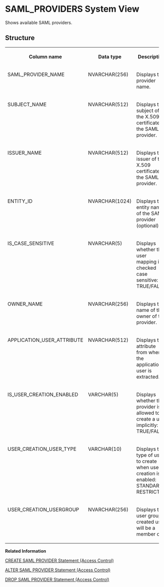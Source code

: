 <!-- loio20cda7b5751910149d0ef5e67ff1a947 -->

# SAML\_PROVIDERS System View

Shows available SAML providers.



<a name="loio20cda7b5751910149d0ef5e67ff1a947__section_ml1_hsd_rhb"/>

## Structure


<table>
<tr>
<th valign="top">

Column name



</th>
<th valign="top">

Data type



</th>
<th valign="top">

Description



</th>
</tr>
<tr>
<td valign="top">

SAML\_PROVIDER\_NAME



</td>
<td valign="top">

NVARCHAR\(256\)



</td>
<td valign="top">

Displays the provider name.



</td>
</tr>
<tr>
<td valign="top">

SUBJECT\_NAME



</td>
<td valign="top">

NVARCHAR\(512\)



</td>
<td valign="top">

Displays the subject of the X.509 certificate of the SAML provider.



</td>
</tr>
<tr>
<td valign="top">

ISSUER\_NAME



</td>
<td valign="top">

NVARCHAR\(512\)



</td>
<td valign="top">

Displays the issuer of the X.509 certificate of the SAML provider.



</td>
</tr>
<tr>
<td valign="top">

ENTITY\_ID



</td>
<td valign="top">

NVARCHAR\(1024\)



</td>
<td valign="top">

Displays the entity name of the SAML provider \(optional\).



</td>
</tr>
<tr>
<td valign="top">

IS\_CASE\_SENSITIVE



</td>
<td valign="top">

NVARCHAR\(5\)



</td>
<td valign="top">

Displays whether the user mapping is checked case sensitive: TRUE/FALSE.



</td>
</tr>
<tr>
<td valign="top">

OWNER\_NAME



</td>
<td valign="top">

NVARCHAR\(256\)



</td>
<td valign="top">

Displays the name of the owner of the provider.



</td>
</tr>
<tr>
<td valign="top">

APPLICATION\_USER\_ATTRIBUTE



</td>
<td valign="top">

NVARCHAR\(512\)



</td>
<td valign="top">

Displays the attribute from where the application user is extracted.



</td>
</tr>
<tr>
<td valign="top">

IS\_USER\_CREATION\_ENABLED



</td>
<td valign="top">

VARCHAR\(5\)



</td>
<td valign="top">

Displays whether the provider is allowed to create a user implicitly: TRUE/FALSE.



</td>
</tr>
<tr>
<td valign="top">

USER\_CREATION\_USER\_TYPE



</td>
<td valign="top">

VARCHAR\(10\)



</td>
<td valign="top">

Displays the type of user to create when user creation is enabled: STANDARD, RESTRICTED



</td>
</tr>
<tr>
<td valign="top">

USER\_CREATION\_USERGROUP



</td>
<td valign="top">

NVARCHAR\(256\)



</td>
<td valign="top">

Displays the user group a created user will be a member of.



</td>
</tr>
</table>

**Related Information**  


[CREATE SAML PROVIDER Statement \(Access Control\)](../../010-SQL-Reference/012-SQL-Statements/create-saml-provider-statement-access-control-20d4cca.md "Defines a SAML provider in the SAP HANA database.")

[ALTER SAML PROVIDER Statement \(Access Control\)](../../010-SQL-Reference/012-SQL-Statements/alter-saml-provider-statement-access-control-20d04f7.md "Changes the properties of the specified SAML provider.")

[DROP SAML PROVIDER Statement \(Access Control\)](../../010-SQL-Reference/012-SQL-Statements/drop-saml-provider-statement-access-control-20d76c8.md "Drops the specified SAML provider.")

